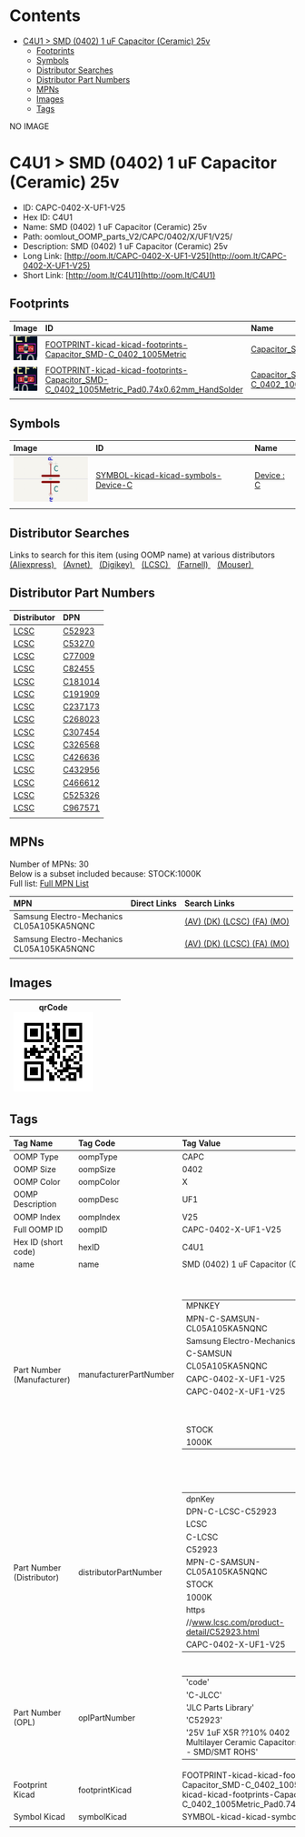 



Contents
========

* [C4U1 > SMD (0402) 1 uF Capacitor (Ceramic) 25v](#c4u1--smd-0402-1-uf-capacitor-ceramic-25v)
	* [Footprints](#footprints)
	* [Symbols](#symbols)
	* [Distributor Searches](#distributor-searches)
	* [Distributor Part Numbers](#distributor-part-numbers)
	* [MPNs](#mpns)
	* [Images](#images)
	* [Tags](#tags)
  
NO IMAGE  
# C4U1 > SMD (0402) 1 uF Capacitor (Ceramic) 25v

- ID: CAPC-0402-X-UF1-V25
- Hex ID: C4U1
- Name: SMD (0402) 1 uF Capacitor (Ceramic) 25v
- Path: oomlout_OOMP_parts_V2/CAPC/0402/X/UF1/V25/
- Description: SMD (0402) 1 uF Capacitor (Ceramic) 25v
- Long Link: [http://oom.lt/CAPC-0402-X-UF1-V25](http://oom.lt/CAPC-0402-X-UF1-V25)
- Short Link: [http://oom.lt/C4U1](http://oom.lt/C4U1)

## Footprints
  

|Image|ID|Name|
| :--- | :--- | :--- |
|[![](https://raw.githubusercontent.com/oomlout/oomlout_OOMP_eda_V2/main/FOOTPRINT/kicad/kicad-footprints/Capacitor_SMD/C_0402_1005Metric/image_140.png)](https://github.com/oomlout/oomlout_OOMP_eda_V2/tree/main/FOOTPRINT/kicad/kicad-footprints/Capacitor_SMD/C_0402_1005Metric/)|[FOOTPRINT-kicad-kicad-footprints-Capacitor_SMD-C_0402_1005Metric](https://github.com/oomlout/oomlout_OOMP_eda_V2/tree/main/FOOTPRINT/kicad/kicad-footprints/Capacitor_SMD/C_0402_1005Metric/)|[Capacitor_SMD : C_0402_1005Metric](https://github.com/oomlout/oomlout_OOMP_eda_V2/tree/main/FOOTPRINT/kicad/kicad-footprints/Capacitor_SMD/C_0402_1005Metric/)|
|[![](https://raw.githubusercontent.com/oomlout/oomlout_OOMP_eda_V2/main/FOOTPRINT/kicad/kicad-footprints/Capacitor_SMD/C_0402_1005Metric_Pad0.74x0.62mm_HandSolder/image_140.png)](https://github.com/oomlout/oomlout_OOMP_eda_V2/tree/main/FOOTPRINT/kicad/kicad-footprints/Capacitor_SMD/C_0402_1005Metric_Pad0.74x0.62mm_HandSolder/)|[FOOTPRINT-kicad-kicad-footprints-Capacitor_SMD-C_0402_1005Metric_Pad0.74x0.62mm_HandSolder](https://github.com/oomlout/oomlout_OOMP_eda_V2/tree/main/FOOTPRINT/kicad/kicad-footprints/Capacitor_SMD/C_0402_1005Metric_Pad0.74x0.62mm_HandSolder/)|[Capacitor_SMD : C_0402_1005Metric_Pad0.74x0.62mm_HandSolder](https://github.com/oomlout/oomlout_OOMP_eda_V2/tree/main/FOOTPRINT/kicad/kicad-footprints/Capacitor_SMD/C_0402_1005Metric_Pad0.74x0.62mm_HandSolder/)|
||||

## Symbols
  

|Image|ID|Name|
| :--- | :--- | :--- |
|[![](https://raw.githubusercontent.com/oomlout/oomlout_OOMP_eda_V2/main/SYMBOL/kicad/kicad-symbols/Device/C/image_140.png)](https://github.com/oomlout/oomlout_OOMP_eda_V2/tree/main/SYMBOL/kicad/kicad-symbols/Device/C/)|[SYMBOL-kicad-kicad-symbols-Device-C](https://github.com/oomlout/oomlout_OOMP_eda_V2/tree/main/SYMBOL/kicad/kicad-symbols/Device/C/)|[Device : C](https://github.com/oomlout/oomlout_OOMP_eda_V2/tree/main/SYMBOL/kicad/kicad-symbols/Device/C/)|
||||

## Distributor Searches
  
Links to search for this item (using OOMP name) at various distributors  
[(Aliexpress) ](https://www.aliexpress.com/wholesale?SearchText=SMD+0402+1+uF+Capacitor+Ceramic+25v)&nbsp;&nbsp;&nbsp;[(Avnet) ](https://www.avnet.com/shop/us/search/SMD+0402+1+uF+Capacitor+Ceramic+25v)&nbsp;&nbsp;&nbsp;[(Digikey) ](https://www.digikey.co.uk/en/products/result?s=SMD+0402+1+uF+Capacitor+Ceramic+25v)&nbsp;&nbsp;&nbsp;[(LCSC) ](https://www.lcsc.com/search?q=SMD+0402+1+uF+Capacitor+Ceramic+25v)&nbsp;&nbsp;&nbsp;[(Farnell) ](https://uk.farnell.com/search?st=SMD+0402+1+uF+Capacitor+Ceramic+25v)&nbsp;&nbsp;&nbsp;[(Mouser) ](https://www.mouser.com/c/?q=SMD+0402+1+uF+Capacitor+Ceramic+25v)&nbsp;&nbsp;&nbsp;
## Distributor Part Numbers
  

|Distributor|DPN|
| :--- | :--- |
|[LCSC](https://www.lcsc.com/product-detail/C52923.html)|[C52923](https://www.lcsc.com/product-detail/C52923.html)|
|[LCSC](https://www.lcsc.com/product-detail/C53270.html)|[C53270](https://www.lcsc.com/product-detail/C53270.html)|
|[LCSC](https://www.lcsc.com/product-detail/C77009.html)|[C77009](https://www.lcsc.com/product-detail/C77009.html)|
|[LCSC](https://www.lcsc.com/product-detail/C82455.html)|[C82455](https://www.lcsc.com/product-detail/C82455.html)|
|[LCSC](https://www.lcsc.com/product-detail/C181014.html)|[C181014](https://www.lcsc.com/product-detail/C181014.html)|
|[LCSC](https://www.lcsc.com/product-detail/C191909.html)|[C191909](https://www.lcsc.com/product-detail/C191909.html)|
|[LCSC](https://www.lcsc.com/product-detail/C237173.html)|[C237173](https://www.lcsc.com/product-detail/C237173.html)|
|[LCSC](https://www.lcsc.com/product-detail/C268023.html)|[C268023](https://www.lcsc.com/product-detail/C268023.html)|
|[LCSC](https://www.lcsc.com/product-detail/C307454.html)|[C307454](https://www.lcsc.com/product-detail/C307454.html)|
|[LCSC](https://www.lcsc.com/product-detail/C326568.html)|[C326568](https://www.lcsc.com/product-detail/C326568.html)|
|[LCSC](https://www.lcsc.com/product-detail/C426636.html)|[C426636](https://www.lcsc.com/product-detail/C426636.html)|
|[LCSC](https://www.lcsc.com/product-detail/C432956.html)|[C432956](https://www.lcsc.com/product-detail/C432956.html)|
|[LCSC](https://www.lcsc.com/product-detail/C466612.html)|[C466612](https://www.lcsc.com/product-detail/C466612.html)|
|[LCSC](https://www.lcsc.com/product-detail/C525326.html)|[C525326](https://www.lcsc.com/product-detail/C525326.html)|
|[LCSC](https://www.lcsc.com/product-detail/C967571.html)|[C967571](https://www.lcsc.com/product-detail/C967571.html)|
|||

## MPNs
  
Number of MPNs: 30<br>Below is a subset included because: STOCK:1000K <br>Full list: [Full MPN List](MPNLIST.md)  

|MPN|Direct Links|Search Links|
| :--- | :--- | :--- |
|Samsung Electro-Mechanics<br>CL05A105KA5NQNC||[(AV) ](https://www.avnet.com/shop/us/search/CL05A105KA5NQNC)[(DK) ](https://www.digikey.co.uk/products/en?keywords=CL05A105KA5NQNC)[(LCSC) ](https://www.lcsc.com/search?q=CL05A105KA5NQNC)[(FA) ](https://uk.farnell.com/search?st=CL05A105KA5NQNC)[(MO) ](https://www.mouser.com/c/?q=CL05A105KA5NQNC)|
|Samsung Electro-Mechanics<br>CL05A105KA5NQNC||[(AV) ](https://www.avnet.com/shop/us/search/CL05A105KA5NQNC)[(DK) ](https://www.digikey.co.uk/products/en?keywords=CL05A105KA5NQNC)[(LCSC) ](https://www.lcsc.com/search?q=CL05A105KA5NQNC)[(FA) ](https://uk.farnell.com/search?st=CL05A105KA5NQNC)[(MO) ](https://www.mouser.com/c/?q=CL05A105KA5NQNC)|
||||

## Images
  

|qrCode<br>[![](https://raw.githubusercontent.com/oomlout/oomlout_OOMP_parts_V2/main/CAPC/0402/X/UF1/V25/qrCode_140.png)](https://github.com/oomlout/oomlout_OOMP_parts_V2/tree/main/CAPC/0402/X/UF1/V25/qrCode.png)||||
| :---: | :---: | :---: | :---: |

## Tags
  

|Tag Name|Tag Code|Tag Value|
| :--- | :--- | :--- |
|OOMP Type|oompType|CAPC|
|OOMP Size|oompSize|0402|
|OOMP Color|oompColor|X|
|OOMP Description|oompDesc|UF1|
|OOMP Index|oompIndex|V25|
|Full OOMP ID|oompID|CAPC-0402-X-UF1-V25|
|Hex ID (short code)|hexID|C4U1|
|name|name|SMD (0402) 1 uF Capacitor (Ceramic) 25v|
|Part Number (Manufacturer)|manufacturerPartNumber|<table><tr><td>MPNKEY</td></tr><tr><td> MPN-C-SAMSUN-CL05A105KA5NQNC</td><td> MANUFACTURER</td></tr><tr><td> Samsung Electro-Mechanics</td><td> MANUCODE</td></tr><tr><td> C-SAMSUN</td><td> MPN</td></tr><tr><td> CL05A105KA5NQNC</td><td> OOMPIDPARTIAL</td></tr><tr><td> CAPC-0402-X-UF1-V25</td><td> OOMPID</td></tr><tr><td> CAPC-0402-X-UF1-V25</td><td> LINK</td></tr><tr><td> </td><td> DESCRIPTION</td></tr><tr><td> </td><td> TAGS</td></tr><tr><td> STOCK</td></tr><tr><td>1000K</td></tr></table></td><td> <table><tr><td>MPNKEY</td></tr><tr><td> MPN-C-FHGUAN-0402F105M250NT</td><td> MANUFACTURER</td></tr><tr><td> FH (Guangdong Fenghua Advanced Tech)</td><td> MANUCODE</td></tr><tr><td> C-FHGUAN</td><td> MPN</td></tr><tr><td> 0402F105M250NT</td><td> OOMPIDPARTIAL</td></tr><tr><td> CAPC-0402-X-UF1-V25</td><td> OOMPID</td></tr><tr><td> CAPC-0402-X-UF1-V25</td><td> LINK</td></tr><tr><td> </td><td> DESCRIPTION</td></tr><tr><td> </td><td> TAGS</td></tr><tr><td> </td></tr></table></td><td> <table><tr><td>MPNKEY</td></tr><tr><td> MPN-C-MURATA-GRM155R61E105KA12D</td><td> MANUFACTURER</td></tr><tr><td> Murata Electronics</td><td> MANUCODE</td></tr><tr><td> C-MURATA</td><td> MPN</td></tr><tr><td> GRM155R61E105KA12D</td><td> OOMPIDPARTIAL</td></tr><tr><td> CAPC-0402-X-UF1-V25</td><td> OOMPID</td></tr><tr><td> CAPC-0402-X-UF1-V25</td><td> LINK</td></tr><tr><td> </td><td> DESCRIPTION</td></tr><tr><td> </td><td> TAGS</td></tr><tr><td> STOCK</td></tr><tr><td>100K</td></tr></table></td><td> <table><tr><td>MPNKEY</td></tr><tr><td> MPN-C-TDK-CGB2A1JB1E105KT000E</td><td> MANUFACTURER</td></tr><tr><td> TDK</td><td> MANUCODE</td></tr><tr><td> C-TDK</td><td> MPN</td></tr><tr><td> CGB2A1JB1E105KT000E</td><td> OOMPIDPARTIAL</td></tr><tr><td> CAPC-0402-X-UF1-V25</td><td> OOMPID</td></tr><tr><td> CAPC-0402-X-UF1-V25</td><td> LINK</td></tr><tr><td> </td><td> DESCRIPTION</td></tr><tr><td> </td><td> TAGS</td></tr><tr><td> STOCK</td></tr><tr><td>1K</td></tr></table></td><td> <table><tr><td>MPNKEY</td></tr><tr><td> MPN-C-MURATA-GRM155R61E105MA12D</td><td> MANUFACTURER</td></tr><tr><td> Murata Electronics</td><td> MANUCODE</td></tr><tr><td> C-MURATA</td><td> MPN</td></tr><tr><td> GRM155R61E105MA12D</td><td> OOMPIDPARTIAL</td></tr><tr><td> CAPC-0402-X-UF1-V25</td><td> OOMPID</td></tr><tr><td> CAPC-0402-X-UF1-V25</td><td> LINK</td></tr><tr><td> </td><td> DESCRIPTION</td></tr><tr><td> </td><td> TAGS</td></tr><tr><td> </td></tr></table></td><td> <table><tr><td>MPNKEY</td></tr><tr><td> MPN-C-TDK-C1005X5R1E105KT000E</td><td> MANUFACTURER</td></tr><tr><td> TDK</td><td> MANUCODE</td></tr><tr><td> C-TDK</td><td> MPN</td></tr><tr><td> C1005X5R1E105KT000E</td><td> OOMPIDPARTIAL</td></tr><tr><td> CAPC-0402-X-UF1-V25</td><td> OOMPID</td></tr><tr><td> CAPC-0402-X-UF1-V25</td><td> LINK</td></tr><tr><td> </td><td> DESCRIPTION</td></tr><tr><td> </td><td> TAGS</td></tr><tr><td> STOCK</td></tr><tr><td>1K</td></tr></table></td><td> <table><tr><td>MPNKEY</td></tr><tr><td> MPN-C-WALSIN-0402X105K250CT</td><td> MANUFACTURER</td></tr><tr><td> Walsin Tech Corp</td><td> MANUCODE</td></tr><tr><td> C-WALSIN</td><td> MPN</td></tr><tr><td> 0402X105K250CT</td><td> OOMPIDPARTIAL</td></tr><tr><td> CAPC-0402-X-UF1-V25</td><td> OOMPID</td></tr><tr><td> CAPC-0402-X-UF1-V25</td><td> LINK</td></tr><tr><td> </td><td> DESCRIPTION</td></tr><tr><td> </td><td> TAGS</td></tr><tr><td> STOCK</td></tr><tr><td>10K</td></tr></table></td><td> <table><tr><td>MPNKEY</td></tr><tr><td> MPN-C-TAIYOY-TMK105BJ105KV-F</td><td> MANUFACTURER</td></tr><tr><td> Taiyo Yuden</td><td> MANUCODE</td></tr><tr><td> C-TAIYOY</td><td> MPN</td></tr><tr><td> TMK105BJ105KV-F</td><td> OOMPIDPARTIAL</td></tr><tr><td> CAPC-0402-X-UF1-V25</td><td> OOMPID</td></tr><tr><td> CAPC-0402-X-UF1-V25</td><td> LINK</td></tr><tr><td> </td><td> DESCRIPTION</td></tr><tr><td> </td><td> TAGS</td></tr><tr><td> STOCK</td></tr><tr><td>10K</td></tr></table></td><td> <table><tr><td>MPNKEY</td></tr><tr><td> MPN-C-SAMSUN-CL05X105KA5NQNC</td><td> MANUFACTURER</td></tr><tr><td> Samsung Electro-Mechanics</td><td> MANUCODE</td></tr><tr><td> C-SAMSUN</td><td> MPN</td></tr><tr><td> CL05X105KA5NQNC</td><td> OOMPIDPARTIAL</td></tr><tr><td> CAPC-0402-X-UF1-V25</td><td> OOMPID</td></tr><tr><td> CAPC-0402-X-UF1-V25</td><td> LINK</td></tr><tr><td> </td><td> DESCRIPTION</td></tr><tr><td> </td><td> TAGS</td></tr><tr><td> STOCK</td></tr><tr><td>10K</td></tr></table></td><td> <table><tr><td>MPNKEY</td></tr><tr><td> MPN-C-YAGEO-CC0402KRX5R8BB105</td><td> MANUFACTURER</td></tr><tr><td> YAGEO</td><td> MANUCODE</td></tr><tr><td> C-YAGEO</td><td> MPN</td></tr><tr><td> CC0402KRX5R8BB105</td><td> OOMPIDPARTIAL</td></tr><tr><td> CAPC-0402-X-UF1-V25</td><td> OOMPID</td></tr><tr><td> CAPC-0402-X-UF1-V25</td><td> LINK</td></tr><tr><td> </td><td> DESCRIPTION</td></tr><tr><td> </td><td> TAGS</td></tr><tr><td> STOCK</td></tr><tr><td>10K</td></tr></table></td><td> <table><tr><td>MPNKEY</td></tr><tr><td> MPN-C-MURATA-GRM155R61E105KE11D</td><td> MANUFACTURER</td></tr><tr><td> Murata Electronics</td><td> MANUCODE</td></tr><tr><td> C-MURATA</td><td> MPN</td></tr><tr><td> GRM155R61E105KE11D</td><td> OOMPIDPARTIAL</td></tr><tr><td> CAPC-0402-X-UF1-V25</td><td> OOMPID</td></tr><tr><td> CAPC-0402-X-UF1-V25</td><td> LINK</td></tr><tr><td> </td><td> DESCRIPTION</td></tr><tr><td> </td><td> TAGS</td></tr><tr><td> </td></tr></table></td><td> <table><tr><td>MPNKEY</td></tr><tr><td> MPN-C-TDK-CGB2A1X5R1E105KT000E</td><td> MANUFACTURER</td></tr><tr><td> TDK</td><td> MANUCODE</td></tr><tr><td> C-TDK</td><td> MPN</td></tr><tr><td> CGB2A1X5R1E105KT000E</td><td> OOMPIDPARTIAL</td></tr><tr><td> CAPC-0402-X-UF1-V25</td><td> OOMPID</td></tr><tr><td> CAPC-0402-X-UF1-V25</td><td> LINK</td></tr><tr><td> </td><td> DESCRIPTION</td></tr><tr><td> </td><td> TAGS</td></tr><tr><td> STOCK</td></tr><tr><td>10K</td></tr></table></td><td> <table><tr><td>MPNKEY</td></tr><tr><td> MPN-C-SANYEA-C0402X5R105K250NT</td><td> MANUFACTURER</td></tr><tr><td> SANYEAR</td><td> MANUCODE</td></tr><tr><td> C-SANYEA</td><td> MPN</td></tr><tr><td> C0402X5R105K250NT</td><td> OOMPIDPARTIAL</td></tr><tr><td> CAPC-0402-X-UF1-V25</td><td> OOMPID</td></tr><tr><td> CAPC-0402-X-UF1-V25</td><td> LINK</td></tr><tr><td> </td><td> DESCRIPTION</td></tr><tr><td> </td><td> TAGS</td></tr><tr><td> STOCK</td></tr><tr><td>100K</td></tr></table></td><td> <table><tr><td>MPNKEY</td></tr><tr><td> MPN-C-PSAPRO-FS15B105K250PNG</td><td> MANUFACTURER</td></tr><tr><td> PSA(Prosperity Dielectrics)</td><td> MANUCODE</td></tr><tr><td> C-PSAPRO</td><td> MPN</td></tr><tr><td> FS15B105K250PNG</td><td> OOMPIDPARTIAL</td></tr><tr><td> CAPC-0402-X-UF1-V25</td><td> OOMPID</td></tr><tr><td> CAPC-0402-X-UF1-V25</td><td> LINK</td></tr><tr><td> </td><td> DESCRIPTION</td></tr><tr><td> </td><td> TAGS</td></tr><tr><td> </td></tr></table></td><td> <table><tr><td>MPNKEY</td></tr><tr><td> MPN-C-FHGUAN-0402X105K250NT</td><td> MANUFACTURER</td></tr><tr><td> FH (Guangdong Fenghua Advanced Tech)</td><td> MANUCODE</td></tr><tr><td> C-FHGUAN</td><td> MPN</td></tr><tr><td> 0402X105K250NT</td><td> OOMPIDPARTIAL</td></tr><tr><td> CAPC-0402-X-UF1-V25</td><td> OOMPID</td></tr><tr><td> CAPC-0402-X-UF1-V25</td><td> LINK</td></tr><tr><td> </td><td> DESCRIPTION</td></tr><tr><td> </td><td> TAGS</td></tr><tr><td> STOCK</td></tr><tr><td>10K</td></tr></table></td><td> <table><tr><td>MPNKEY</td></tr><tr><td> MPN-C-SAMSUN-CL05A105KA5NQNC</td><td> MANUFACTURER</td></tr><tr><td> Samsung Electro-Mechanics</td><td> MANUCODE</td></tr><tr><td> C-SAMSUN</td><td> MPN</td></tr><tr><td> CL05A105KA5NQNC</td><td> OOMPIDPARTIAL</td></tr><tr><td> CAPC-0402-X-UF1-V25</td><td> OOMPID</td></tr><tr><td> CAPC-0402-X-UF1-V25</td><td> LINK</td></tr><tr><td> </td><td> DESCRIPTION</td></tr><tr><td> </td><td> TAGS</td></tr><tr><td> STOCK</td></tr><tr><td>1000K</td></tr></table></td><td> <table><tr><td>MPNKEY</td></tr><tr><td> MPN-C-FHGUAN-0402F105M250NT</td><td> MANUFACTURER</td></tr><tr><td> FH (Guangdong Fenghua Advanced Tech)</td><td> MANUCODE</td></tr><tr><td> C-FHGUAN</td><td> MPN</td></tr><tr><td> 0402F105M250NT</td><td> OOMPIDPARTIAL</td></tr><tr><td> CAPC-0402-X-UF1-V25</td><td> OOMPID</td></tr><tr><td> CAPC-0402-X-UF1-V25</td><td> LINK</td></tr><tr><td> </td><td> DESCRIPTION</td></tr><tr><td> </td><td> TAGS</td></tr><tr><td> </td></tr></table></td><td> <table><tr><td>MPNKEY</td></tr><tr><td> MPN-C-MURATA-GRM155R61E105KA12D</td><td> MANUFACTURER</td></tr><tr><td> Murata Electronics</td><td> MANUCODE</td></tr><tr><td> C-MURATA</td><td> MPN</td></tr><tr><td> GRM155R61E105KA12D</td><td> OOMPIDPARTIAL</td></tr><tr><td> CAPC-0402-X-UF1-V25</td><td> OOMPID</td></tr><tr><td> CAPC-0402-X-UF1-V25</td><td> LINK</td></tr><tr><td> </td><td> DESCRIPTION</td></tr><tr><td> </td><td> TAGS</td></tr><tr><td> STOCK</td></tr><tr><td>100K</td></tr></table></td><td> <table><tr><td>MPNKEY</td></tr><tr><td> MPN-C-TDK-CGB2A1JB1E105KT000E</td><td> MANUFACTURER</td></tr><tr><td> TDK</td><td> MANUCODE</td></tr><tr><td> C-TDK</td><td> MPN</td></tr><tr><td> CGB2A1JB1E105KT000E</td><td> OOMPIDPARTIAL</td></tr><tr><td> CAPC-0402-X-UF1-V25</td><td> OOMPID</td></tr><tr><td> CAPC-0402-X-UF1-V25</td><td> LINK</td></tr><tr><td> </td><td> DESCRIPTION</td></tr><tr><td> </td><td> TAGS</td></tr><tr><td> STOCK</td></tr><tr><td>1K</td></tr></table></td><td> <table><tr><td>MPNKEY</td></tr><tr><td> MPN-C-MURATA-GRM155R61E105MA12D</td><td> MANUFACTURER</td></tr><tr><td> Murata Electronics</td><td> MANUCODE</td></tr><tr><td> C-MURATA</td><td> MPN</td></tr><tr><td> GRM155R61E105MA12D</td><td> OOMPIDPARTIAL</td></tr><tr><td> CAPC-0402-X-UF1-V25</td><td> OOMPID</td></tr><tr><td> CAPC-0402-X-UF1-V25</td><td> LINK</td></tr><tr><td> </td><td> DESCRIPTION</td></tr><tr><td> </td><td> TAGS</td></tr><tr><td> </td></tr></table></td><td> <table><tr><td>MPNKEY</td></tr><tr><td> MPN-C-TDK-C1005X5R1E105KT000E</td><td> MANUFACTURER</td></tr><tr><td> TDK</td><td> MANUCODE</td></tr><tr><td> C-TDK</td><td> MPN</td></tr><tr><td> C1005X5R1E105KT000E</td><td> OOMPIDPARTIAL</td></tr><tr><td> CAPC-0402-X-UF1-V25</td><td> OOMPID</td></tr><tr><td> CAPC-0402-X-UF1-V25</td><td> LINK</td></tr><tr><td> </td><td> DESCRIPTION</td></tr><tr><td> </td><td> TAGS</td></tr><tr><td> STOCK</td></tr><tr><td>1K</td></tr></table></td><td> <table><tr><td>MPNKEY</td></tr><tr><td> MPN-C-WALSIN-0402X105K250CT</td><td> MANUFACTURER</td></tr><tr><td> Walsin Tech Corp</td><td> MANUCODE</td></tr><tr><td> C-WALSIN</td><td> MPN</td></tr><tr><td> 0402X105K250CT</td><td> OOMPIDPARTIAL</td></tr><tr><td> CAPC-0402-X-UF1-V25</td><td> OOMPID</td></tr><tr><td> CAPC-0402-X-UF1-V25</td><td> LINK</td></tr><tr><td> </td><td> DESCRIPTION</td></tr><tr><td> </td><td> TAGS</td></tr><tr><td> STOCK</td></tr><tr><td>10K</td></tr></table></td><td> <table><tr><td>MPNKEY</td></tr><tr><td> MPN-C-TAIYOY-TMK105BJ105KV-F</td><td> MANUFACTURER</td></tr><tr><td> Taiyo Yuden</td><td> MANUCODE</td></tr><tr><td> C-TAIYOY</td><td> MPN</td></tr><tr><td> TMK105BJ105KV-F</td><td> OOMPIDPARTIAL</td></tr><tr><td> CAPC-0402-X-UF1-V25</td><td> OOMPID</td></tr><tr><td> CAPC-0402-X-UF1-V25</td><td> LINK</td></tr><tr><td> </td><td> DESCRIPTION</td></tr><tr><td> </td><td> TAGS</td></tr><tr><td> STOCK</td></tr><tr><td>10K</td></tr></table></td><td> <table><tr><td>MPNKEY</td></tr><tr><td> MPN-C-SAMSUN-CL05X105KA5NQNC</td><td> MANUFACTURER</td></tr><tr><td> Samsung Electro-Mechanics</td><td> MANUCODE</td></tr><tr><td> C-SAMSUN</td><td> MPN</td></tr><tr><td> CL05X105KA5NQNC</td><td> OOMPIDPARTIAL</td></tr><tr><td> CAPC-0402-X-UF1-V25</td><td> OOMPID</td></tr><tr><td> CAPC-0402-X-UF1-V25</td><td> LINK</td></tr><tr><td> </td><td> DESCRIPTION</td></tr><tr><td> </td><td> TAGS</td></tr><tr><td> STOCK</td></tr><tr><td>10K</td></tr></table></td><td> <table><tr><td>MPNKEY</td></tr><tr><td> MPN-C-YAGEO-CC0402KRX5R8BB105</td><td> MANUFACTURER</td></tr><tr><td> YAGEO</td><td> MANUCODE</td></tr><tr><td> C-YAGEO</td><td> MPN</td></tr><tr><td> CC0402KRX5R8BB105</td><td> OOMPIDPARTIAL</td></tr><tr><td> CAPC-0402-X-UF1-V25</td><td> OOMPID</td></tr><tr><td> CAPC-0402-X-UF1-V25</td><td> LINK</td></tr><tr><td> </td><td> DESCRIPTION</td></tr><tr><td> </td><td> TAGS</td></tr><tr><td> STOCK</td></tr><tr><td>10K</td></tr></table></td><td> <table><tr><td>MPNKEY</td></tr><tr><td> MPN-C-MURATA-GRM155R61E105KE11D</td><td> MANUFACTURER</td></tr><tr><td> Murata Electronics</td><td> MANUCODE</td></tr><tr><td> C-MURATA</td><td> MPN</td></tr><tr><td> GRM155R61E105KE11D</td><td> OOMPIDPARTIAL</td></tr><tr><td> CAPC-0402-X-UF1-V25</td><td> OOMPID</td></tr><tr><td> CAPC-0402-X-UF1-V25</td><td> LINK</td></tr><tr><td> </td><td> DESCRIPTION</td></tr><tr><td> </td><td> TAGS</td></tr><tr><td> </td></tr></table></td><td> <table><tr><td>MPNKEY</td></tr><tr><td> MPN-C-TDK-CGB2A1X5R1E105KT000E</td><td> MANUFACTURER</td></tr><tr><td> TDK</td><td> MANUCODE</td></tr><tr><td> C-TDK</td><td> MPN</td></tr><tr><td> CGB2A1X5R1E105KT000E</td><td> OOMPIDPARTIAL</td></tr><tr><td> CAPC-0402-X-UF1-V25</td><td> OOMPID</td></tr><tr><td> CAPC-0402-X-UF1-V25</td><td> LINK</td></tr><tr><td> </td><td> DESCRIPTION</td></tr><tr><td> </td><td> TAGS</td></tr><tr><td> STOCK</td></tr><tr><td>10K</td></tr></table></td><td> <table><tr><td>MPNKEY</td></tr><tr><td> MPN-C-SANYEA-C0402X5R105K250NT</td><td> MANUFACTURER</td></tr><tr><td> SANYEAR</td><td> MANUCODE</td></tr><tr><td> C-SANYEA</td><td> MPN</td></tr><tr><td> C0402X5R105K250NT</td><td> OOMPIDPARTIAL</td></tr><tr><td> CAPC-0402-X-UF1-V25</td><td> OOMPID</td></tr><tr><td> CAPC-0402-X-UF1-V25</td><td> LINK</td></tr><tr><td> </td><td> DESCRIPTION</td></tr><tr><td> </td><td> TAGS</td></tr><tr><td> STOCK</td></tr><tr><td>100K</td></tr></table></td><td> <table><tr><td>MPNKEY</td></tr><tr><td> MPN-C-PSAPRO-FS15B105K250PNG</td><td> MANUFACTURER</td></tr><tr><td> PSA(Prosperity Dielectrics)</td><td> MANUCODE</td></tr><tr><td> C-PSAPRO</td><td> MPN</td></tr><tr><td> FS15B105K250PNG</td><td> OOMPIDPARTIAL</td></tr><tr><td> CAPC-0402-X-UF1-V25</td><td> OOMPID</td></tr><tr><td> CAPC-0402-X-UF1-V25</td><td> LINK</td></tr><tr><td> </td><td> DESCRIPTION</td></tr><tr><td> </td><td> TAGS</td></tr><tr><td> </td></tr></table></td><td> <table><tr><td>MPNKEY</td></tr><tr><td> MPN-C-FHGUAN-0402X105K250NT</td><td> MANUFACTURER</td></tr><tr><td> FH (Guangdong Fenghua Advanced Tech)</td><td> MANUCODE</td></tr><tr><td> C-FHGUAN</td><td> MPN</td></tr><tr><td> 0402X105K250NT</td><td> OOMPIDPARTIAL</td></tr><tr><td> CAPC-0402-X-UF1-V25</td><td> OOMPID</td></tr><tr><td> CAPC-0402-X-UF1-V25</td><td> LINK</td></tr><tr><td> </td><td> DESCRIPTION</td></tr><tr><td> </td><td> TAGS</td></tr><tr><td> STOCK</td></tr><tr><td>10K</td></tr></table>|
|Part Number (Distributor)|distributorPartNumber|<table><tr><td>dpnKey</td></tr><tr><td> DPN-C-LCSC-C52923</td><td> DISTRIBUTOR</td></tr><tr><td> LCSC</td><td> DISTRCODE</td></tr><tr><td> C-LCSC</td><td> DPN</td></tr><tr><td> C52923</td><td> MPN</td></tr><tr><td> MPN-C-SAMSUN-CL05A105KA5NQNC</td><td> TAGS</td></tr><tr><td> STOCK</td></tr><tr><td>1000K</td><td> LINK</td></tr><tr><td> https</td></tr><tr><td>//www.lcsc.com/product-detail/C52923.html</td><td> OOMPID</td></tr><tr><td> CAPC-0402-X-UF1-V25</td></tr></table></td><td> <table><tr><td>dpnKey</td></tr><tr><td> DPN-C-LCSC-C53270</td><td> DISTRIBUTOR</td></tr><tr><td> LCSC</td><td> DISTRCODE</td></tr><tr><td> C-LCSC</td><td> DPN</td></tr><tr><td> C53270</td><td> MPN</td></tr><tr><td> MPN-C-FHGUAN-0402F105M250NT</td><td> TAGS</td></tr><tr><td> </td><td> LINK</td></tr><tr><td> https</td></tr><tr><td>//www.lcsc.com/product-detail/C53270.html</td><td> OOMPID</td></tr><tr><td> CAPC-0402-X-UF1-V25</td></tr></table></td><td> <table><tr><td>dpnKey</td></tr><tr><td> DPN-C-LCSC-C77009</td><td> DISTRIBUTOR</td></tr><tr><td> LCSC</td><td> DISTRCODE</td></tr><tr><td> C-LCSC</td><td> DPN</td></tr><tr><td> C77009</td><td> MPN</td></tr><tr><td> MPN-C-MURATA-GRM155R61E105KA12D</td><td> TAGS</td></tr><tr><td> STOCK</td></tr><tr><td>100K</td><td> LINK</td></tr><tr><td> https</td></tr><tr><td>//www.lcsc.com/product-detail/C77009.html</td><td> OOMPID</td></tr><tr><td> CAPC-0402-X-UF1-V25</td></tr></table></td><td> <table><tr><td>dpnKey</td></tr><tr><td> DPN-C-LCSC-C82455</td><td> DISTRIBUTOR</td></tr><tr><td> LCSC</td><td> DISTRCODE</td></tr><tr><td> C-LCSC</td><td> DPN</td></tr><tr><td> C82455</td><td> MPN</td></tr><tr><td> MPN-C-TDK-CGB2A1JB1E105KT000E</td><td> TAGS</td></tr><tr><td> STOCK</td></tr><tr><td>1K</td><td> LINK</td></tr><tr><td> https</td></tr><tr><td>//www.lcsc.com/product-detail/C82455.html</td><td> OOMPID</td></tr><tr><td> CAPC-0402-X-UF1-V25</td></tr></table></td><td> <table><tr><td>dpnKey</td></tr><tr><td> DPN-C-LCSC-C181014</td><td> DISTRIBUTOR</td></tr><tr><td> LCSC</td><td> DISTRCODE</td></tr><tr><td> C-LCSC</td><td> DPN</td></tr><tr><td> C181014</td><td> MPN</td></tr><tr><td> MPN-C-MURATA-GRM155R61E105MA12D</td><td> TAGS</td></tr><tr><td> </td><td> LINK</td></tr><tr><td> https</td></tr><tr><td>//www.lcsc.com/product-detail/C181014.html</td><td> OOMPID</td></tr><tr><td> CAPC-0402-X-UF1-V25</td></tr></table></td><td> <table><tr><td>dpnKey</td></tr><tr><td> DPN-C-LCSC-C191909</td><td> DISTRIBUTOR</td></tr><tr><td> LCSC</td><td> DISTRCODE</td></tr><tr><td> C-LCSC</td><td> DPN</td></tr><tr><td> C191909</td><td> MPN</td></tr><tr><td> MPN-C-TDK-C1005X5R1E105KT000E</td><td> TAGS</td></tr><tr><td> STOCK</td></tr><tr><td>1K</td><td> LINK</td></tr><tr><td> https</td></tr><tr><td>//www.lcsc.com/product-detail/C191909.html</td><td> OOMPID</td></tr><tr><td> CAPC-0402-X-UF1-V25</td></tr></table></td><td> <table><tr><td>dpnKey</td></tr><tr><td> DPN-C-LCSC-C237173</td><td> DISTRIBUTOR</td></tr><tr><td> LCSC</td><td> DISTRCODE</td></tr><tr><td> C-LCSC</td><td> DPN</td></tr><tr><td> C237173</td><td> MPN</td></tr><tr><td> MPN-C-WALSIN-0402X105K250CT</td><td> TAGS</td></tr><tr><td> STOCK</td></tr><tr><td>10K</td><td> LINK</td></tr><tr><td> https</td></tr><tr><td>//www.lcsc.com/product-detail/C237173.html</td><td> OOMPID</td></tr><tr><td> CAPC-0402-X-UF1-V25</td></tr></table></td><td> <table><tr><td>dpnKey</td></tr><tr><td> DPN-C-LCSC-C268023</td><td> DISTRIBUTOR</td></tr><tr><td> LCSC</td><td> DISTRCODE</td></tr><tr><td> C-LCSC</td><td> DPN</td></tr><tr><td> C268023</td><td> MPN</td></tr><tr><td> MPN-C-TAIYOY-TMK105BJ105KV-F</td><td> TAGS</td></tr><tr><td> STOCK</td></tr><tr><td>10K</td><td> LINK</td></tr><tr><td> https</td></tr><tr><td>//www.lcsc.com/product-detail/C268023.html</td><td> OOMPID</td></tr><tr><td> CAPC-0402-X-UF1-V25</td></tr></table></td><td> <table><tr><td>dpnKey</td></tr><tr><td> DPN-C-LCSC-C307454</td><td> DISTRIBUTOR</td></tr><tr><td> LCSC</td><td> DISTRCODE</td></tr><tr><td> C-LCSC</td><td> DPN</td></tr><tr><td> C307454</td><td> MPN</td></tr><tr><td> MPN-C-SAMSUN-CL05X105KA5NQNC</td><td> TAGS</td></tr><tr><td> STOCK</td></tr><tr><td>10K</td><td> LINK</td></tr><tr><td> https</td></tr><tr><td>//www.lcsc.com/product-detail/C307454.html</td><td> OOMPID</td></tr><tr><td> CAPC-0402-X-UF1-V25</td></tr></table></td><td> <table><tr><td>dpnKey</td></tr><tr><td> DPN-C-LCSC-C326568</td><td> DISTRIBUTOR</td></tr><tr><td> LCSC</td><td> DISTRCODE</td></tr><tr><td> C-LCSC</td><td> DPN</td></tr><tr><td> C326568</td><td> MPN</td></tr><tr><td> MPN-C-YAGEO-CC0402KRX5R8BB105</td><td> TAGS</td></tr><tr><td> STOCK</td></tr><tr><td>10K</td><td> LINK</td></tr><tr><td> https</td></tr><tr><td>//www.lcsc.com/product-detail/C326568.html</td><td> OOMPID</td></tr><tr><td> CAPC-0402-X-UF1-V25</td></tr></table></td><td> <table><tr><td>dpnKey</td></tr><tr><td> DPN-C-LCSC-C426636</td><td> DISTRIBUTOR</td></tr><tr><td> LCSC</td><td> DISTRCODE</td></tr><tr><td> C-LCSC</td><td> DPN</td></tr><tr><td> C426636</td><td> MPN</td></tr><tr><td> MPN-C-MURATA-GRM155R61E105KE11D</td><td> TAGS</td></tr><tr><td> </td><td> LINK</td></tr><tr><td> https</td></tr><tr><td>//www.lcsc.com/product-detail/C426636.html</td><td> OOMPID</td></tr><tr><td> CAPC-0402-X-UF1-V25</td></tr></table></td><td> <table><tr><td>dpnKey</td></tr><tr><td> DPN-C-LCSC-C432956</td><td> DISTRIBUTOR</td></tr><tr><td> LCSC</td><td> DISTRCODE</td></tr><tr><td> C-LCSC</td><td> DPN</td></tr><tr><td> C432956</td><td> MPN</td></tr><tr><td> MPN-C-TDK-CGB2A1X5R1E105KT000E</td><td> TAGS</td></tr><tr><td> STOCK</td></tr><tr><td>10K</td><td> LINK</td></tr><tr><td> https</td></tr><tr><td>//www.lcsc.com/product-detail/C432956.html</td><td> OOMPID</td></tr><tr><td> CAPC-0402-X-UF1-V25</td></tr></table></td><td> <table><tr><td>dpnKey</td></tr><tr><td> DPN-C-LCSC-C466612</td><td> DISTRIBUTOR</td></tr><tr><td> LCSC</td><td> DISTRCODE</td></tr><tr><td> C-LCSC</td><td> DPN</td></tr><tr><td> C466612</td><td> MPN</td></tr><tr><td> MPN-C-SANYEA-C0402X5R105K250NT</td><td> TAGS</td></tr><tr><td> STOCK</td></tr><tr><td>100K</td><td> LINK</td></tr><tr><td> https</td></tr><tr><td>//www.lcsc.com/product-detail/C466612.html</td><td> OOMPID</td></tr><tr><td> CAPC-0402-X-UF1-V25</td></tr></table></td><td> <table><tr><td>dpnKey</td></tr><tr><td> DPN-C-LCSC-C525326</td><td> DISTRIBUTOR</td></tr><tr><td> LCSC</td><td> DISTRCODE</td></tr><tr><td> C-LCSC</td><td> DPN</td></tr><tr><td> C525326</td><td> MPN</td></tr><tr><td> MPN-C-PSAPRO-FS15B105K250PNG</td><td> TAGS</td></tr><tr><td> </td><td> LINK</td></tr><tr><td> https</td></tr><tr><td>//www.lcsc.com/product-detail/C525326.html</td><td> OOMPID</td></tr><tr><td> CAPC-0402-X-UF1-V25</td></tr></table></td><td> <table><tr><td>dpnKey</td></tr><tr><td> DPN-C-LCSC-C967571</td><td> DISTRIBUTOR</td></tr><tr><td> LCSC</td><td> DISTRCODE</td></tr><tr><td> C-LCSC</td><td> DPN</td></tr><tr><td> C967571</td><td> MPN</td></tr><tr><td> MPN-C-FHGUAN-0402X105K250NT</td><td> TAGS</td></tr><tr><td> STOCK</td></tr><tr><td>10K</td><td> LINK</td></tr><tr><td> https</td></tr><tr><td>//www.lcsc.com/product-detail/C967571.html</td><td> OOMPID</td></tr><tr><td> CAPC-0402-X-UF1-V25</td></tr></table>|
|Part Number (OPL)|oplPartNumber|<table><tr><td>'code'</td></tr><tr><td> 'C-JLCC'</td><td> 'name'</td></tr><tr><td> 'JLC Parts Library'</td><td> 'partID'</td></tr><tr><td> 'C52923'</td><td> 'partName'</td></tr><tr><td> '25V 1uF X5R ??10% 0402  Multilayer Ceramic Capacitors MLCC - SMD/SMT ROHS'</td></tr></table>|
|Footprint Kicad|footprintKicad|FOOTPRINT-kicad-kicad-footprints-Capacitor_SMD-C_0402_1005Metric, FOOTPRINT-kicad-kicad-footprints-Capacitor_SMD-C_0402_1005Metric_Pad0.74x0.62mm_HandSolder|
|Symbol Kicad|symbolKicad|SYMBOL-kicad-kicad-symbols-Device-C|
||||
